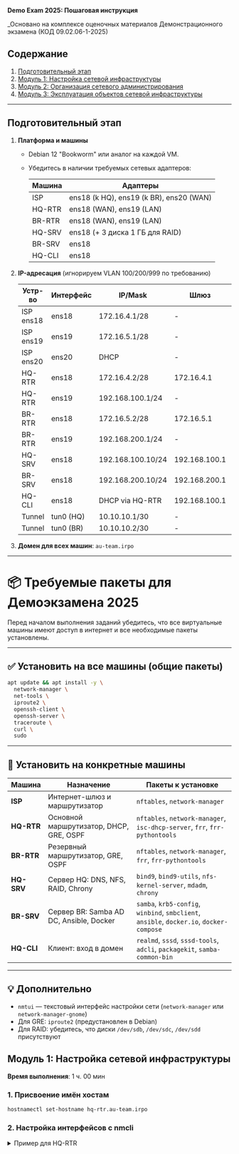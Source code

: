 **Demo Exam 2025: Пошаговая инструкция**

_Основано на комплексе оценочных материалов Демонстрационного экзамена (КОД 09.02.06-1-2025)

## Содержание

1. [Подготовительный этап](#подготовительный-этап)
2. [Модуль 1: Настройка сетевой инфраструктуры](#модуль-1-настройка-сетевой-инфраструктуры)
3. [Модуль 2: Организация сетевого администрирования](#модуль-2-организация-сетевого-администрирования)
4. [Модуль 3: Эксплуатация объектов сетевой инфраструктуры](#модуль-3-эксплуатация-объектов-сетевой-инфраструктуры)

---

## Подготовительный этап

1. **Платформа и машины**
   - Debian 12 "Bookworm" или аналог на каждой VM.
   - Убедитесь в наличии требуемых сетевых адаптеров:

     | Машина    | Адаптеры                                   |
     |-----------|--------------------------------------------|
     | ISP       | ens18 (k HQ), ens19 (k BR), ens20 (WAN)    |
     | HQ-RTR    | ens18 (WAN), ens19 (LAN)                   |
     | BR-RTR    | ens18 (WAN), ens19 (LAN)                   |
     | HQ-SRV    | ens18 (+ 3 диска 1 ГБ для RAID)            |
     | BR-SRV    | ens18                                     |
     | HQ-CLI    | ens18                                     |

2. **IP-адресация** (игнорируем VLAN 100/200/999 по требованию)

   | Устр-во   | Интерфейс     | IP/Mask          | Шлюз          | Комментарий               |
   |-----------|---------------|------------------|---------------|--------------------------|
   | ISP ens18 | ens18         | 172.16.4.1/28    | -             | связь с HQ               |
   | ISP ens19 | ens19         | 172.16.5.1/28    | -             | связь с BR               |
   | ISP ens20 | ens20         | DHCP             | -             | выход в интернет         |
   | HQ-RTR    | ens18         | 172.16.4.2/28    | 172.16.4.1    |                          |
   | HQ-RTR    | ens19         | 192.168.100.1/24 | -             | LAN HQ                   |
   | BR-RTR    | ens18         | 172.16.5.2/28    | 172.16.5.1    |                          |
   | BR-RTR    | ens19         | 192.168.200.1/24 | -             | LAN BR                   |
   | HQ-SRV    | ens18         | 192.168.100.10/24| 192.168.100.1 |                          |
   | BR-SRV    | ens18         | 192.168.200.10/24| 192.168.200.1 |                          |
   | HQ-CLI    | ens18         | DHCP via HQ-RTR  | 192.168.100.1 |                          |
   | Tunnel    | tun0 (HQ)     | 10.10.10.1/30    | -             |                          |
   | Tunnel    | tun0 (BR)     | 10.10.10.2/30    | -             |                          |

3. **Домен для всех машин**: `au-team.irpo`

---

# 📦 Требуемые пакеты для Демоэкзамена 2025

Перед началом выполнения заданий убедитесь, что все виртуальные машины имеют доступ в интернет и все необходимые пакеты установлены.

---

## ✅ Установить на все машины (общие пакеты)

```bash
apt update && apt install -y \
  network-manager \
  net-tools \
  iproute2 \
  openssh-client \
  openssh-server \
  traceroute \
  curl \
  sudo
```

---

## 📌 Установить на конкретные машины

| Машина     | Назначение                                | Пакеты к установке                                                                 |
|------------|-------------------------------------------|-------------------------------------------------------------------------------------|
| **ISP**    | Интернет-шлюз и маршрутизатор             | `nftables`, `network-manager`                                                      |
| **HQ-RTR** | Основной маршрутизатор, DHCP, GRE, OSPF   | `nftables`, `network-manager`, `isc-dhcp-server`, `frr`, `frr-pythontools`         |
| **BR-RTR** | Резервный маршрутизатор, GRE, OSPF        | `nftables`, `network-manager`, `frr`, `frr-pythontools`                            |
| **HQ-SRV** | Сервер HQ: DNS, NFS, RAID, Chrony         | `bind9`, `bind9-utils`, `nfs-kernel-server`, `mdadm`, `chrony`                     |
| **BR-SRV** | Сервер BR: Samba AD DC, Ansible, Docker   | `samba`, `krb5-config`, `winbind`, `smbclient`, `ansible`, `docker.io`, `docker-compose` |
| **HQ-CLI** | Клиент: вход в домен                      | `realmd`, `sssd`, `sssd-tools`, `adcli`, `packagekit`, `samba-common-bin`          |

---

## 💡 Дополнительно

- `nmtui` — текстовый интерфейс настройки сети (`network-manager` или `network-manager-gnome`)
- Для GRE: `iproute2` (предустановлен в Debian)
- Для RAID: убедитесь, что диски `/dev/sdb`, `/dev/sdc`, `/dev/sdd` присутствуют

## Модуль 1: Настройка сетевой инфраструктуры

**Время выполнения**: 1 ч. 00 мин 

### 1. Присвоение имён хостам
```bash
hostnamectl set-hostname hq-rtr.au-team.irpo
```

### 2. Настройка интерфейсов с nmcli
<details>
<summary>Пример для HQ-RTR</summary>
```bash
nmcli con add type ethernet con-name WAN ifname ens18 ip4 172.16.4.2/28 gw4 172.16.4.1
nmcli con mod WAN ipv4.dns 8.8.8.8
nmcli con up WAN

nmcli con add type ethernet con-name LAN ifname ens19 ip4 192.168.100.1/24
nmcli con up LAN
```
</details>

### 3. Конфигурация ISP
```bash
nmcli con add type ethernet con-name TO-HQ ifname ens18 ip4 172.16.4.1/28
nmcli con up TO-HQ

nmcli con add type ethernet con-name TO-BR ifname ens19 ip4 172.16.5.1/28
nmcli con up TO-BR

nmcli con add type ethernet con-name WAN-DHCP ifname ens20
nmcli con up WAN-DHCP
```

### 4. Включение IP-форвардинга и NAT (nftables)
```bash
echo "net.ipv4.ip_forward=1" > /etc/sysctl.d/99-forwarding.conf
sysctl -p /etc/sysctl.d/99-forwarding.conf

apt update && apt install -y nftables
# В /etc/nftables.conf добавить:
# chain postrouting { type nat hook postrouting priority 100; policy accept; oifname ens20 masquerade }
systemctl enable --now nftables
```

### 5. GRE-туннель
 Настройка GRE-туннеля через nmtui

В этом файле приведены точные значения полей для двух маршрутизаторов: HQ-RTR и BR-RTR, по текущей схеме.

---

## 1. HQ-RTR (172.16.4.2 ↔ 172.16.5.2)

1. Запустите `nmtui` → **Edit a connection** → выберите ваш IP-tunnel (например, `gre-tun0`) → **Edit**:

   ```text
   Profile name:  gre-tun0
   Device:        tun0

   ── IP tunnel ────────────────
   Mode:          GRE
   Parent:        ens18
   Local IP:      172.16.4.2
   Remote IP:     172.16.5.2
   MTU:           1400

   ── IPv4 CONFIGURATION ───────
   Method:        Manual
   Addresses:     10.10.10.1/30     # туннельный адрес
   Gateway:       (leave empty)    # шлюз не нужен
   DNS servers:   (leave empty)
   ```

2. Сохраните и **Activate** → `gre-tun0`.

---

## 2. BR-RTR (172.16.5.2 ↔ 172.16.4.2)

1. В `nmtui` → **Edit a connection** → ваш туннель → **Edit**:

   ```text
   Profile name:  gre-tun0
   Device:        tun0

   ── IP tunnel ────────────────
   Mode:          GRE
   Parent:        ens18
   Local IP:      172.16.5.2
   Remote IP:     172.16.4.2
   MTU:           1400

   ── IPv4 CONFIGURATION ───────
   Method:        Manual
   Addresses:     10.10.10.2/30
   Gateway:       (leave empty)
   DNS servers:   (leave empty)
   ```

2. Сохраните и **Activate** → `gre-tun0`.

---

После этого интерфейс `tun0` будет автоматически подниматься с нужными параметрами и настройки сохранятся при перезагрузке NetworkManager.


### 6. OSPF (FRR)
```bash
apt install -y frr frr-pythontools
# /etc/frr/daemons: zebra=yes ospfd=yes
systemctl enable --now frr
vtysh <<EOF
conf t
router ospf
 ospf router-id 1.1.1.1       # HQ (BR: 2.2.2.2)
 network 10.10.10.0/30 area 0
 network 192.168.100.0/24 area 0
 passive-interface ens19
 area 0 authentication message-digest
 interface tun0
  ip ospf message-digest-key 1 md5 MySecretPass
exit
write
EOF
```

### 7. DHCP-сервер (ISC DHCP)
```bash
apt install -y isc-dhcp-server
authoritative;

option domain-name "au-team.irpo";
option domain-name-servers 192.168.1.2, 8.8.8.8;

subnet 192.168.2.0 netmask 255.255.255.240 {
    range 192.168.2.2 192.168.2.14;
    option routers 192.168.2.1;
    option broadcast-address 192.168.2.15;
    option domain-search "au-team.irpo";
}

systemctl enable --now isc-dhcp-server
reboot
```

### 8. DNS-сервер (BIND9)
```bash
apt install -y bind9 bind9-utils
# /etc/bind/named.conf.options: forwarders { 8.8.8.8; 8.8.4.4; }
# /etc/bind/named.conf.local: зоны au-team.irpo и 100.168.192.in-addr.arpa
named-checkconf && named-checkzone au-team.irpo /etc/bind/db.au-team.irpo
systemctl enable --now bind9
```

---

## Модуль 2: Организация сетевого администрирования

**Время выполнения**: 1 ч. 30 мин 

### 1. Samba AD DC (BR-SRV)
```bash
apt install -y samba krb5-config winbind smbclient
samba-tool domain provision --use-rfc2307 --interactive
cp /var/lib/samba/private/krb5.conf /etc/
systemctl unmask samba-ad-dc && systemctl enable --now samba-ad-dc
```

### 2. Вход клиента в домен (HQ-CLI)
```bash
apt install -y realmd sssd sssd-tools adcli packagekit samba-common-bin
realm join --user=administrator au-team.irpo
```

### 3. RAID 5 + NFS (HQ-SRV)
```bash
apt install -y mdadm nfs-kernel-server
mdadm --create /dev/md0 --level=5 --raid-devices=3 /dev/sdb /dev/sdc /dev/sdd
mkfs.ext4 /dev/md0 && echo "/dev/md0 /raid5 ext4 defaults 0 0" >> /etc/fstab
mkdir -p /raid5/nfs && chown nobody:nogroup /raid5/nfs
echo "/raid5/nfs 192.168.100.0/24(rw,sync,no_subtree_check)" >> /etc/exports
exportfs -a && systemctl restart nfs-kernel-server
```

### 4. Chrony NTP
```bash
apt install -y chrony
# /etc/chrony/chrony.conf: local stratum 5, allow 192.168.0.0/16
systemctl restart chrony
# Клиенты: server hq-rtr.au-team.irpo iburst
```

### 5. Ansible (BR-SRV)
```bash
apt install -y ansible
cat <<EOF > /etc/ansible/hosts
[routers]
hq-rtr.au-team.irpo
br-rtr.au-team.irpo

[servers]
hq-srv.au-team.irpo
br-srv.au-team.irpo

[clients]
hq-cli.au-team.irpo

[all:vars]
ansible_user=net_admin
ansible_ssh_pass=P@$$word
ansible_become_pass=P@$$word
EOF

ansible all -m ping
```

### 6. Docker + MediaWiki (BR-SRV)
```bash
apt install -y docker.io docker-compose
docker run -d -p 8080:80 --name mediawiki mediawiki
```
